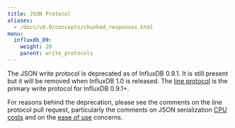 ```yaml
---
title: JSON Protocol
aliases:
  - /docs/v0.9/concepts/chunked_responses.html
menu:
  influxdb_09:
    weight: 20
    parent: write_protocols
---
```


The JSON write protocol is deprecated as of InfluxDB 0.9.1. It is still present but it will be removed when InfluxDB 1.0 is released. The [line protocol](/influxdb/v0.9/write_protocols/line/) is the primary write protocol for InfluxDB 0.9.1+.

For reasons behind the deprecation, please see the comments on the line protocol pull request, particularly the comments on JSON serialization [CPU costs](https://github.com/influxdb/influxdb/pull/2696#issuecomment-106968181) and on the [ease of use](https://github.com/influxdb/influxdb/pull/2696#issuecomment-107043910) concerns.
